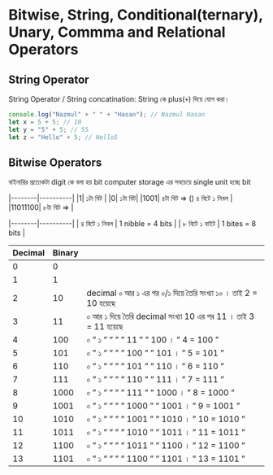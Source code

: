 # Bitwise, String, Conditional(ternary), Unary, Commma and Relational Operators

## String Operator

String Operator / String concatination: String কে plus(`+`) দিয়ে যোগ করা।

```javascript
console.log("Nazmul" + " " + "Hasan"); // Nazmul Hasan
let x = 5 + 5; // 10
let y = "5" + 5; // 55
let z = "Hello" + 5; // Hello5
```

## Bitwise Operators

বাইনারির প্রত্যেকটা digit কে বলা হয় bit
computer storage এর সবচেয়ে single unit হচ্ছে bit

|--------|----------|
|1| ১টা বিট |
|0| ১টা বিট|
|1001| ৪টা বিট => () ৪ বিটে ১ নিবল |
|11011100| ৮টা বিট => |

|--------|----------|
| ৪ বিটে ১ নিবল | 1 nibble = 4 bits |
| ৮ বিটে ১ বাইট | 1 bites = 8 bits |

| Decimal | Binary |                                                                 |
| ------- | ------ | --------------------------------------------------------------- |
| 0       | 0      |                                                                 |
| 1       | 1      |                                                                 |
| 2       | 10     | decimal ০ আর ১ এর পর ০/১ দিয়ে তৈরি সংখ্যা ১০ । তাই 2 = 10 হয়েছে |
| 3       | 11     | ০ আর ১ দিয়ে তৈরি decimal সংখ্যা 10 এর পর 11 । তাই 3 = 11 হয়েছে  |
| 4       | 100    | ০ ” ১ ” ” ” ” 11 ” ” 100 । ” 4 = 100 ”                          |
| 5       | 101    | ০ ” ১ ” ” ” ” 100 ” ” 101 । ” 5 = 101 ”                         |
| 6       | 110    | ০ ” ১ ” ” ” ” 101 ” ” 110 । ” 6 = 110 ”                         |
| 7       | 111    | ০ ” ১ ” ” ” ” 110 ” ” 111 । ” 7 = 111 ”                         |
| 8       | 1000   | ০ ” ১ ” ” ” ” 111 ” ” 1000 । ” 8 = 1000 ”                       |
| 9       | 1001   | ০ ” ১ ” ” ” ” 1000 ” ” 1001 । ” 9 = 1001 ”                      |
| 10      | 1010   | ০ ” ১ ” ” ” ” 1001 ” ” 1010 । ” 10 = 1010 ”                     |
| 11      | 1011   | ০ ” ১ ” ” ” ” 1010 ” ” 1011 । ” 11 = 1011 ”                     |
| 12      | 1100   | ০ ” ১ ” ” ” ” 1011 ” ” 1100 । ” 12 = 1100 ”                     |
| 13      | 1101   | ০ ” ১ ” ” ” ” 1100 ” ” 1101 । ” 13 = 1101 ”                     |
